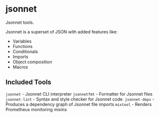 # jsonnet

Jsonnet tools.

Jsonnet is a superset of JSON with added features like:
- Variables
- Functions
- Conditionals
- Imports
- Object composition
- Macros

## Included Tools

`jsonnet` - Jsonnet CLI interpreter
`jsonnetfmt` - Formatter for Jsonnet files
`jsonnet-lint` - Syntax and style checker for Jsonnet code.
`jsonnet-deps` - Produces a dependency graph of Jsonnet file imports
`mixtool` - Renders Prometheus monitoring mixins
